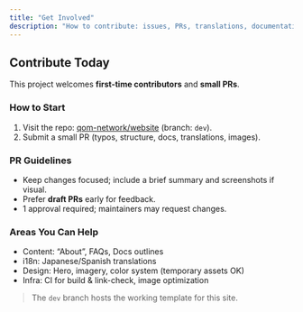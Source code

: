 ```yaml
---
title: "Get Involved"
description: "How to contribute: issues, PRs, translations, documentation, and design."
---
```


## Contribute Today
This project welcomes **first-time contributors** and **small PRs**.

### How to Start
1. Visit the repo: [qom-network/website](https://github.com/qom-network/website) (branch: `dev`).
2. Submit a small PR (typos, structure, docs, translations, images).

### PR Guidelines
- Keep changes focused; include a brief summary and screenshots if visual.
- Prefer **draft PRs** early for feedback.
- 1 approval required; maintainers may request changes.

### Areas You Can Help
- Content: “About”, FAQs, Docs outlines
- i18n: Japanese/Spanish translations
- Design: Hero, imagery, color system (temporary assets OK)
- Infra: CI for build & link-check, image optimization

> The `dev` branch hosts the working template for this site. 